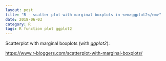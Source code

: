 ```yaml
---
layout: post
title: "R - scatter plot with marginal boxplots in <em>ggplot2</em>"
date: 2018-06-03
category: R
tags: R function plot ggplot2
---
```



Scatterplot with marginal boxplots (with <em>ggplot2</em>):


https://www.r-bloggers.com/scatterplot-with-marginal-boxplots/

